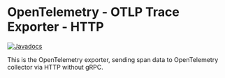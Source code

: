 # OpenTelemetry - OTLP Trace Exporter - HTTP

[![Javadocs][javadoc-image]][javadoc-url]

This is the OpenTelemetry exporter, sending span data to OpenTelemetry collector via HTTP without gRPC.

[javadoc-image]: https://www.javadoc.io/badge/io.opentelemetry/opentelemetry-exporters-otlp.svg
[javadoc-url]: https://www.javadoc.io/doc/io.opentelemetry/opentelemetry-exporters-otlp